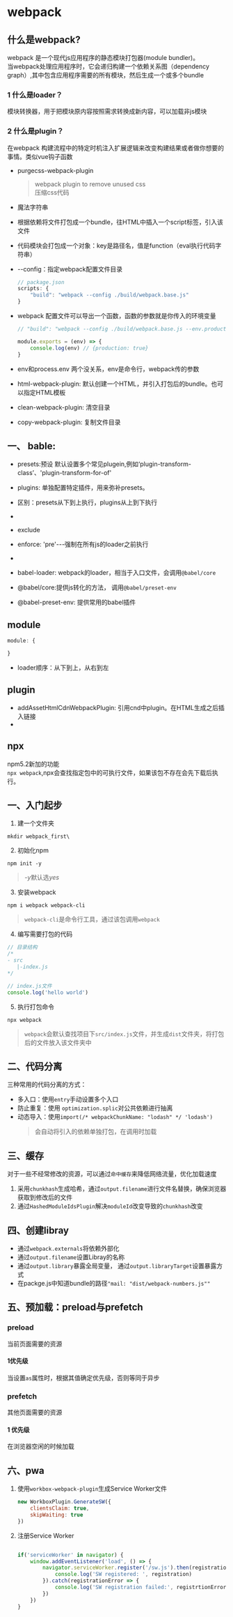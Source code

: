 # webpack
## 什么是webpack?
webpack 是一个现代js应用程序的静态模块打包器(module bundler)。  
当webpack处理应用程序时，它会递归构建一个依赖关系图（dependency graph）,其中包含应用程序需要的所有模块，然后生成一个或多个bundle

### 1 什么是loader？
模块转换器，用于把模块原内容按照需求转换成新内容，可以加载非js模块

### 2 什么是plugin？
在webpack 构建流程中的特定时机注入扩展逻辑来改变构建结果或者做你想要的事情。类似vue钩子函数

- purgecss-webpack-plugin
    > webpack plugin to remove unused css  
    > 压缩css代码





- 魔法字符串
- 根据依赖将文件打包成一个bundle，往HTML中插入一个script标签，引入该文件
- 代码模块会打包成一个对象：key是路径名，值是function（eval执行代码字符串）
- --config：指定webpack配置文件目录
    ```js
    // package.json
    scripts: {
        "build": "webpack --config ./build/webpack.base.js"
    }
    ```
- webpack 配置文件可以导出一个函数，函数的参数就是你传入的环境变量
    ```js
    // "build": "webpack --config ./build/webpack.base.js --env.production"

    module.exports = (env) => {
        console.log(env) // {production: true}
    }
    ```
- env和process.env
两个没关系，env是命令行，webpack传的参数

- html-webpack-plugin: 默认创建一个HTML，并引入打包后的bundle。也可以指定HTML模板
- clean-webpack-plugin: 清空目录
- copy-webpack-plugin: 复制文件目录
## 一、 bable:
- presets:预设
默认设置多个常见plugein,例如‘plugin-transform-class’、'plugin-transform-for-of'
- plugins: 单独配置特定插件，用来弥补presets。
- 区别：presets从下到上执行，plugins从上到下执行
- 


- exclude
- enforce: 'pre'---强制在所有js的loader之前执行
-


- babel-loader: webpack的loader，相当于入口文件，会调用`@babel/core`
- @babel/core:提供js转化的方法， 调用`@babel/preset-env`
- @babel-preset-env: 提供常用的babel插件

## module
```js
module: {

}

```
- loader顺序：从下到上，从右到左

## plugin
- addAssetHtmlCdnWebpackPlugin: 引用cnd中plugin。在HTML生成之后插入链接
- 

## npx
npm5.2新加的功能   
`npx webpack`,npx会查找指定包中的可执行文件，如果该包不存在会先下载后执行。

## 一、入门起步
1. 建一个文件夹
```
mkdir webpack_first\ 
```
2. 初始化npm
```
npm init -y
```
> *-y*默认选*yes*
3. 安装webpack
```
npm i webpack webpack-cli
```
> `webpack-cli`是命令行工具，通过该包调用`webpack`
4. 编写需要打包的代码
```js
// 目录结构
/*
- src
   |-index.js
*/

// index.js文件
console.log('hello world')
```
5. 执行打包命令
```
npx webpack
```
> `webpack`会默认查找项目下`src/index.js`文件，并生成`dist`文件夹，将打包后的文件放入该文件夹中

## 二、代码分离
三种常用的代码分离的方式：
- 多入口：使用`entry`手动设置多个入口
- 防止重复：使用 `optimization.splic`对公共依赖进行抽离
- 动态导入：使用`import(/* webpackChunkName: "lodash" */ 'lodash')`
    > 会自动将引入的依赖单独打包，在调用时加载

## 三、缓存
对于一些不经常修改的资源，可以通过`命中缓存`来降低网络流量，优化加载速度

1. 采用`chunkhash`生成哈希，通过`output.filename`进行文件名替换，确保浏览器获取到修改后的文件
2. 通过`HashedModuleIdsPlugin`解决`moduleId`改变导致的`chunkhash`改变

## 四、创建libray
- 通过`webpack.externals`将依赖外部化
- 通过`output.filename`设置Libray的名称
- 通过`output.library`暴露全局变量， 通过`output.libraryTarget`设置暴露方式
- 在packge.js中知道bundle的路径`"mail: "dist/webpack-numbers.js""`

## 五、预加载：preload与prefetch
### preload
当前页面需要的资源
#### 1优先级
当设置`as`属性时，根据其值确定优先级，否则等同于异步

### prefetch
其他页面需要的资源
#### 1 优先级
在浏览器空闲的时候加载

## 六、pwa
1. 使用`workbox-webpack-plugin`生成Service Worker文件
    ```js
    new WorkboxPlugin.GenerateSW({
        clientsClaim: true,
        skipWaiting: true
    })
    ```
2. 注册Service Worker
    ```js

    if('serviceWorker' in navigator) {
        window.addEventListener('load', () => {
            navigator.serviceWorker.register('/sw.js').then(registration => {
                console.log('SW registered: ', registration)
            }).catch(registrationError => {
                console.log('SW registration failed:', registrtionError)
            })
        })
    }
    ```